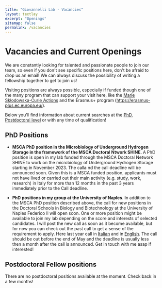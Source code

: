 ```yaml
---
title: "Giovannelli Lab - Vacancies"
layout: textlay
excerpt: "Openings"
sitemap: false
permalink: /vacancies
---
```

# Vacancies and Current Openings

We are constantly looking for talented and passionate people to join our team, so even if you don't see specific positions here, don't be afraid to drop us an email! We can always discuss the possibility of writing a fellowship together to get to join us!

Visiting positions are always possible, especially if funded though one of the many program that can support your visit here, like the [Marie Skłodowska-Curie Actions](https://marie-sklodowska-curie-actions.ec.europa.eu/) and the Erasmus+ program (https://erasmus-plus.ec.europa.eu/).

Below you'll find information about current searches at the [PhD](#phd-positions), [Postdoctoral level](#postdoctoral-fellow-positions) or with any time of qualification!

## PhD Positions
- **MSCA PhD position in the Microbiology of Underground Hydrogen Storage in the framework of the MSCA Doctoral Ntwork SHINE**. A PhD position is open in my lab funded through the MSCA Doctoral Network SHINE to work on the microbiology of Underground Hydrogen Storage starting in November 2023. The calla nd the call deadline will be announced soon. Given this is a MSCA funded position, applicants must not have lived or carried out their main activity (e.g. study, work, research) in Italy for more than 12 months in the past 3 years immediately prior to the Call deadline.

- **PhD positions in my group at the University of Naples**. In addition to the MSCA PhD position described above, the call for new positions in the Doctoral Schools in Biology and Biotechnology at the University of Naples Federico II will open soon. One or more position might be available to join my lab depending on the score and interests of selected candidates. I will post the new call as soon as it become available, but for now you can check out the past call to get a sense of the requirement to apply. Here last year call in [Italian](http://www.unina.it/documents/11958/24993304/DOT_37_2021-04-22_bando.pdf) and in [English](http://www.unina.it/documents/11958/25516556/PhD_37_CALL.pdf). The call should be out before the end of May and the deadline is usually less then a month after the call is announced. Get in touch with me asap if interested!

## Postdoctoral Fellow positions
There are no postdoctoral positions available at the moment. Check back in a few months!
